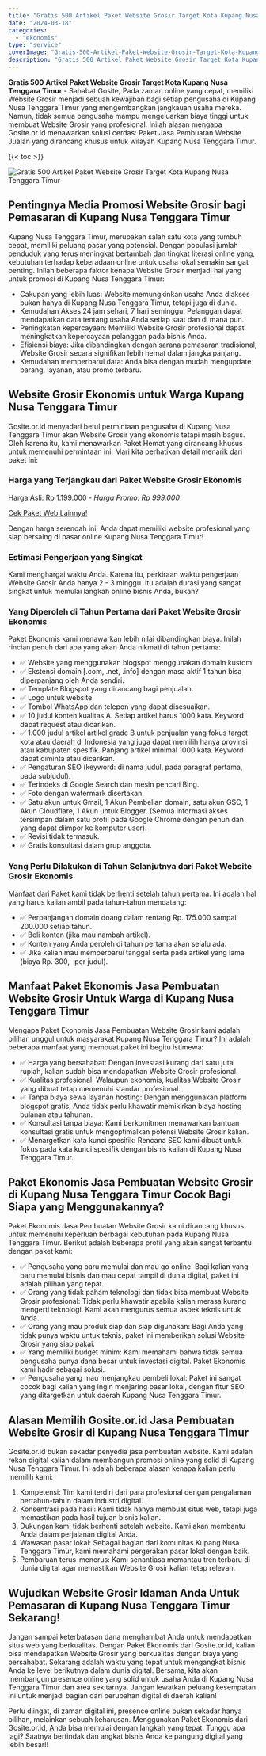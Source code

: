 ```yaml
---
title: "Gratis 500 Artikel Paket Website Grosir Target Kota Kupang Nusa Tenggara Timur"
date: "2024-03-18"
categories: 
  - "ekonomis"
type: "service"
coverImage: "Gratis-500-Artikel-Paket-Website-Grosir-Target-Kota-Kupang-Nusa-Tenggara-Timur.png"
description: "Gratis 500 Artikel Paket Website Grosir Target Kota Kupang Nusa Tenggara Timur. Perlu diingat, di zaman digital ini, presence online bukan sekadar hanya pili..."
---
```


**Gratis 500 Artikel Paket Website Grosir Target Kota Kupang Nusa Tenggara Timur** - Sahabat Gosite, Pada zaman online yang cepat, memiliki Website Grosir menjadi sebuah kewajiban bagi setiap pengusaha di Kupang Nusa Tenggara Timur yang mengembangkan jangkauan usaha mereka. Namun, tidak semua pengusaha mampu mengeluarkan biaya tinggi untuk membuat Website Grosir yang profesional. Inilah alasan mengapa Gosite.or.id menawarkan solusi cerdas: Paket Jasa Pembuatan Website Jualan yang dirancang khusus untuk wilayah Kupang Nusa Tenggara Timur.

{{< toc >}}

![Gratis 500 Artikel Paket Website Grosir Target Kota Kupang Nusa Tenggara Timur](/images/ekonomis/Gratis-500-Artikel-Paket-Website-Grosir-Target-Kota-Kupang-Nusa-Tenggara-Timur.png)

## Pentingnya Media Promosi Website Grosir bagi Pemasaran di Kupang Nusa Tenggara Timur

Kupang Nusa Tenggara Timur, merupakan salah satu kota yang tumbuh cepat, memiliki peluang pasar yang potensial. Dengan populasi jumlah penduduk yang terus meningkat bertambah dan tingkat literasi online yang, kebutuhan terhadap keberadaan online untuk usaha lokal semakin sangat penting. Inilah beberapa faktor kenapa Website Grosir menjadi hal yang untuk promosi di Kupang Nusa Tenggara Timur:

- Cakupan yang lebih luas: Website memungkinkan usaha Anda diakses bukan hanya di Kupang Nusa Tenggara Timur, tetapi juga di dunia.
- Kemudahan Akses 24 jam sehari, 7 hari seminggu: Pelanggan dapat mendapatkan data tentang usaha Anda setiap saat dan di mana pun.
- Peningkatan kepercayaan: Memiliki Website Grosir profesional dapat meningkatkan kepercayaan pelanggan pada bisnis Anda.
- Efisiensi biaya: Jika dibandingkan dengan sarana pemasaran tradisional, Website Grosir secara signifikan lebih hemat dalam jangka panjang.
- Kemudahan memperbarui data: Anda bisa dengan mudah mengupdate barang, layanan, atau promo terbaru.

## Website Grosir Ekonomis untuk Warga Kupang Nusa Tenggara Timur

Gosite.or.id menyadari betul permintaan pengusaha di Kupang Nusa Tenggara Timur akan Website Grosir yang ekonomis tetapi masih bagus. Oleh karena itu, kami menawarkan Paket Hemat yang dirancang khusus untuk memenuhi permintaan ini. Mari kita perhatikan detail menarik dari paket ini:

### Harga yang Terjangkau dari Paket Website Grosir Ekonomis

<a class="cta-button">Harga Asli: Rp 1.199.000 - <em>Harga Promo: Rp 999.000</em></a>

<a href="/jasa-web/" class="cta-button">Cek Paket Web Lainnya!</a>

Dengan harga serendah ini, Anda dapat memiliki website profesional yang siap bersaing di pasar online Kupang Nusa Tenggara Timur!

### Estimasi Pengerjaan yang Singkat

Kami menghargai waktu Anda. Karena itu, perkiraan waktu pengerjaan Website Grosir Anda hanya 2 - 3 minggu. Itu adalah durasi yang sangat singkat untuk memulai langkah online bisnis Anda, bukan?

### Yang Diperoleh di Tahun Pertama dari Paket Website Grosir Ekonomis

Paket Ekonomis kami menawarkan lebih nilai dibandingkan biaya. Inilah rincian penuh dari apa yang akan Anda nikmati di tahun pertama:

- ✅ Website yang menggunakan blogspot menggunakan domain kustom.
- ✅ Ekstensi domain \[.com, .net, .info\] dengan masa aktif 1 tahun bisa diperpanjang oleh Anda sendiri.
- ✅ Template Blogspot yang dirancang bagi penjualan.
- ✅ Logo untuk website.
- ✅ Tombol WhatsApp dan telepon yang dapat disesuaikan.
- ✅ 10 judul konten kualitas A. Setiap artikel harus 1000 kata. Keyword dapat request atau dicarikan.
- ✅ 1.000 judul artikel artikel grade B untuk penjualan yang fokus target kota atau daerah di Indonesia yang juga dapat memilih hanya provinsi atau kabupaten spesifik. Panjang artikel minimal 1000 kata. Keyword dapat diminta atau dicarikan.
- ✅ Pengaturan SEO (keyword: di nama judul, pada paragraf pertama, pada subjudul).
- ✅ Terindeks di Google Search dan mesin pencari Bing.
- ✅ Foto dengan watermark disertakan.
- ✅ Satu akun untuk Gmail, 1 Akun Pembelian domain, satu akun GSC, 1 Akun Cloudflare, 1 Akun untuk Blogger. (Semua informasi akses tersimpan dalam satu profil pada Google Chrome dengan penuh dan yang dapat diimpor ke komputer user).
- ✅ Revisi tidak termasuk.
- ✅ Gratis konsultasi dalam grup anggota.

### Yang Perlu Dilakukan di Tahun Selanjutnya dari Paket Website Grosir Ekonomis

Manfaat dari Paket kami tidak berhenti setelah tahun pertama. Ini adalah hal yang harus kalian ambil pada tahun-tahun mendatang:

- ✅ Perpanjangan domain doang dalam rentang Rp. 175.000 sampai 200.000 setiap tahun.
- ✅ Beli konten (jika mau nambah artikel).
- ✅ Konten yang Anda peroleh di tahun pertama akan selalu ada.
- ✅ Jika kalian mau memperbarui tanggal serta pada artikel yang lama (biaya Rp. 300,- per judul).

## Manfaat Paket Ekonomis Jasa Pembuatan Website Grosir Untuk Warga di Kupang Nusa Tenggara Timur

Mengapa Paket Ekonomis Jasa Pembuatan Website Grosir kami adalah pilihan unggul untuk masyarakat Kupang Nusa Tenggara Timur? Ini adalah beberapa manfaat yang membuat paket ini begitu istimewa:

- ✅ Harga yang bersahabat: Dengan investasi kurang dari satu juta rupiah, kalian sudah bisa mendapatkan Website Grosir profesional.
- ✅ Kualitas profesional: Walaupun ekonomis, kualitas Website Grosir yang dibuat tetap memenuhi standar profesional.
- ✅ Tanpa biaya sewa layanan hosting: Dengan menggunakan platform blogspot gratis, Anda tidak perlu khawatir memikirkan biaya hosting bulanan atau tahunan.
- ✅ Konsultasi tanpa biaya: Kami berkomitmen menawarkan bantuan konsultasi gratis untuk mengoptimalkan potensi Website Grosir kalian.
- ✅ Menargetkan kata kunci spesifik: Rencana SEO kami dibuat untuk fokus pada kata kunci spesifik dengan bisnis kalian di Kupang Nusa Tenggara Timur.

## Paket Ekonomis Jasa Pembuatan Website Grosir di Kupang Nusa Tenggara Timur Cocok Bagi Siapa yang Menggunakannya?

Paket Ekonomis Jasa Pembuatan Website Grosir kami dirancang khusus untuk memenuhi keperluan berbagai kebutuhan pada Kupang Nusa Tenggara Timur. Berikut adalah beberapa profil yang akan sangat terbantu dengan paket kami:

- ✅ Pengusaha yang baru memulai dan mau go online: Bagi kalian yang baru memulai bisnis dan mau cepat tampil di dunia digital, paket ini adalah pilihan yang tepat.
- ✅ Orang yang tidak paham teknologi dan tidak bisa membuat Website Grosir profesional: Tidak perlu khawatir apabila kalian merasa kurang mengerti teknologi. Kami akan mengurus semua aspek teknis untuk Anda.
- ✅ Orang yang mau produk siap dan siap digunakan: Bagi Anda yang tidak punya waktu untuk teknis, paket ini memberikan solusi Website Grosir yang siap pakai.
- ✅ Yang memiliki budget minim: Kami memahami bahwa tidak semua pengusaha punya dana besar untuk investasi digital. Paket Ekonomis kami hadir sebagai solusi.
- ✅ Pengusaha yang mau menjangkau pembeli lokal: Paket ini sangat cocok bagi kalian yang ingin menjaring pasar lokal, dengan fitur SEO yang ditargetkan untuk daerah Kupang Nusa Tenggara Timur.

## Alasan Memilih Gosite.or.id Jasa Pembuatan Website Grosir di Kupang Nusa Tenggara Timur

Gosite.or.id bukan sekadar penyedia jasa pembuatan website. Kami adalah rekan digital kalian dalam membangun promosi online yang solid di Kupang Nusa Tenggara Timur. Ini adalah beberapa alasan kenapa kalian perlu memilih kami:

1. Kompetensi: Tim kami terdiri dari para profesional dengan pengalaman bertahun-tahun dalam industri digital.
2. Konsentrasi pada hasil: Kami tidak hanya membuat situs web, tetapi juga memastikan pada hasil tujuan bisnis kalian.
3. Dukungan kami tidak berhenti setelah website. Kami akan membantu Anda dalam perjalanan digital Anda.
4. Wawasan pasar lokal: Sebagai bagian dari komunitas Kupang Nusa Tenggara Timur, kami memahami pergerakan pasar lokal dengan baik.
5. Pembaruan terus-menerus: Kami senantiasa memantau tren terbaru di dunia digital agar memastikan Website Grosir kalian tetap relevan.

## Wujudkan Website Grosir Idaman Anda Untuk Pemasaran di Kupang Nusa Tenggara Timur Sekarang!

Jangan sampai keterbatasan dana menghambat Anda untuk mendapatkan situs web yang berkualitas. Dengan Paket Ekonomis dari Gosite.or.id, kalian bisa mendapatkan Website Grosir yang berkualitas dengan biaya yang bersahabat. Sekarang adalah waktu yang tepat untuk mengangkat bisnis Anda ke level berikutnya dalam dunia digital. Bersama, kita akan membangun presence online yang solid untuk usaha Anda di Kupang Nusa Tenggara Timur dan area sekitarnya. Jangan lewatkan peluang kesempatan ini untuk menjadi bagian dari perubahan digital di daerah kalian!

Perlu diingat, di zaman digital ini, presence online bukan sekadar hanya pilihan, melainkan sebuah keharusan. Menggunakan Paket Ekonomis dari Gosite.or.id, Anda bisa memulai dengan langkah yang tepat. Tunggu apa lagi? Saatnya bertindak dan angkat bisnis Anda ke pangung digital yang lebih besar!!